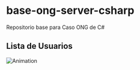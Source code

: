 # base-ong-server-csharp
Repositorio base para Caso ONG de C#

## Lista de Usuarios

![Animation](https://user-images.githubusercontent.com/58795417/155888009-f1edfa09-f00f-4ce1-878c-be1444bfd206.gif)
